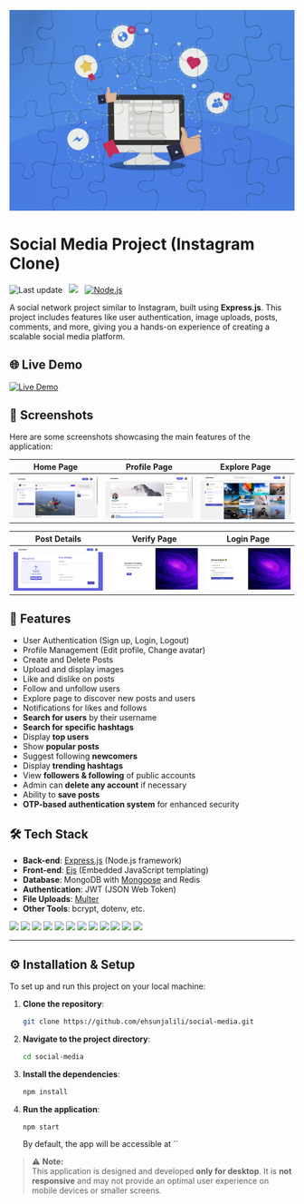![](https://github.com/ehsunjalili/social-media/blob/main/public/images/banner.jpg)

#  Social Media Project (Instagram Clone)
![Last update](https://img.shields.io/github/last-commit/ehsunjalili/social-media?label=Last%20update&color=blue)   &nbsp;  ![](https://img.shields.io/badge/npm%20package-10.2.3-red)   &nbsp; [![Node.js](https://img.shields.io/badge/license-MIT-238636)](https://github.com/ehsunjalili/social-media)


A social network project similar to Instagram, built using **Express.js**. This project includes features like user authentication, image uploads, posts, comments, and more, giving you a hands-on experience of creating a scalable social media platform.

## 🌐 Live Demo

[![Live Demo](https://img.shields.io/badge/Live-Demo-blue?style=for-the-badge)](http://your-live-demo-url.com)


## 📸 Screenshots

Here are some screenshots showcasing the main features of the application:

| Home Page | Profile Page | Explore Page |
|:---------:|:------------:|:------------:|
| ![Home Page](https://github.com/ehsunjalili/social-media/blob/main/public/images/screenshots/home.png) | ![Profile Page](https://github.com/ehsunjalili/social-media/blob/main/public/images/screenshots/profile.png) | ![Explore Page](https://github.com/ehsunjalili/social-media/blob/main/public/images/screenshots/explore.png) |

| Post Details | Verify Page | Login Page |
|:------------:|:-------------:|:----------------:|
| ![Post Details](https://github.com/ehsunjalili/social-media/blob/main/public/images/screenshots/post.png) | ![Verify Page](https://github.com/ehsunjalili/social-media/blob/main/public/images/screenshots/verify.png) | ![Login Page](https://github.com/ehsunjalili/social-media/blob/main/public/images/screenshots/login.png) |




## 🚀 Features
- User Authentication (Sign up, Login, Logout)
- Profile Management (Edit profile, Change avatar)
- Create and Delete Posts
- Upload and display images
- Like and dislike on posts
- Follow and unfollow users
- Explore page to discover new posts and users
- Notifications for likes and follows
- **Search for users** by their username
- **Search for specific hashtags**
- Display **top users**
- Show **popular posts**
- Suggest following **newcomers**
- Display **trending hashtags**
- View **followers & following** of public accounts
- Admin can **delete any account** if necessary
- Ability to **save posts**
- **OTP-based authentication system** for enhanced security





## 🛠️ Tech Stack
- **Back-end**: [Express.js](https://expressjs.com/) (Node.js framework)
-  **Front-end**: [Ejs](https://ejs.co/) (Embedded JavaScript templating)
- **Database**: MongoDB with [Mongoose](https://mongoosejs.com/) and Redis
- **Authentication**: JWT (JSON Web Token)
- **File Uploads**: [Multer](https://www.npmjs.com/package/multer)
- **Other Tools**: bcrypt, dotenv, etc.

[![](https://img.shields.io/badge/node-008000)](https://nodejs.org/en) [![](https://img.shields.io/badge/express-black)](https://expressjs.com/)  [![](https://img.shields.io/badge/mongo-00684a)](https://www.mongodb.com/) [![](https://img.shields.io/badge/redis-red)](https://redis.io/) [![](https://img.shields.io/badge/jsonwebtoken-white)](https://jwt.io/)  [![](https://img.shields.io/badge/mongoose-800)](https://mongoosejs.com/)  [![](https://img.shields.io/badge/uuid-8956ff)](https://www.npmjs.com/package/uuid)   [![](https://img.shields.io/badge/bcrypt-gray)](https://www.npmjs.com/package/uuid)  [![](https://img.shields.io/badge/multer-blue)](https://www.npmjs.com/package/multer)     [![](https://img.shields.io/badge/yup-66d9ef)](https://www.npmjs.com/package/yup)   [![](https://img.shields.io/badge/ejs-90a93a)](https://ejs.co/)     [![](https://img.shields.io/badge/javascript-yellow)](https://developer.mozilla.org/en-US/docs/Web/JavaScript) 
 








---

## ⚙️ Installation & Setup

To set up and run this project on your local machine:

1. **Clone the repository**:

    ```bash
    git clone https://github.com/ehsunjalili/social-media.git
    ```

2. **Navigate to the project directory**:

    ```bash
    cd social-media
    ```

3. **Install the dependencies**:

    ```bash
    npm install
    ```

4. **Run the application**:

    ```bash
    npm start
    ```

   By default, the app will be accessible at ``


 > ⚠️ **Note:**  
> This application is designed and developed **only for desktop**. It is **not responsive** and may not provide an optimal user experience on mobile devices or smaller screens.

